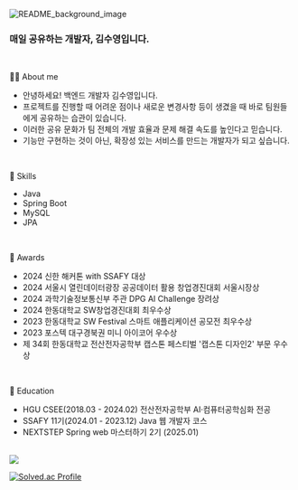 ![README_background_image](https://github.com/user-attachments/assets/a3d55da4-9dae-4d92-b113-ddb887a535a8)


### 매일 공유하는 개발자, 김수영입니다.

<br />

💁🏻 About me
- 안녕하세요! 백엔드 개발자 김수영입니다.
- 프로젝트를 진행할 때 어려운 점이나 새로운 변경사항 등이 생겼을 때 바로 팀원들에게 공유하는 습관이 있습니다.
- 이러한 공유 문화가 팀 전체의 개발 효율과 문제 해결 속도를 높인다고 믿습니다.
- 기능만 구현하는 것이 아닌, 확장성 있는 서비스를 만드는 개발자가 되고 싶습니다.

<br />

🌱 Skills
- Java
- Spring Boot
- MySQL
- JPA

<br />

🏅 Awards
- 2024 신한 해커톤 with SSAFY 대상
- 2024 서울시 열린데이터광장 공공데이터 활용 창업경진대회 서울시장상
- 2024 과학기술정보통신부 주관 DPG AI Challenge 장려상
- 2024 한동대학교 SW창업경진대회 최우수상
- 2023 한동대학교 SW Festival 스마트 애플리케이션 공모전 최우수상
- 2023 포스텍 대구경북권 미니 아이코어 우수상
- 제 34회 한동대학교 전산전자공학부 캡스톤 페스티벌 '캡스톤 디자인2' 부문 우수상

<br />

🔭 Education
- HGU CSEE(2018.03 - 2024.02) 전산전자공학부 AI·컴퓨터공학심화 전공
- SSAFY 11기(2024.01 - 2023.12) Java 웹 개발자 코스
- NEXTSTEP Spring web 마스터하기 2기 (2025.01)

<br />

<img src="https://github-readme-stats.vercel.app/api?username=sootudio&theme=vue&show_icons=true">

<br />

[![Solved.ac Profile](http://mazassumnida.wtf/api/v2/generate_badge?boj=kswim57)](https://solved.ac/kswim57/)
